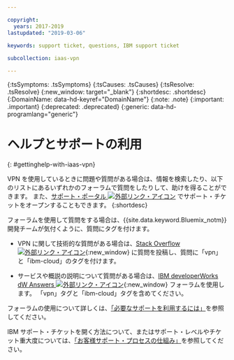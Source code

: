 ```yaml
---

copyright:
  years: 2017-2019
lastupdated: "2019-03-06"
 
keywords: support ticket, questions, IBM support ticket

subcollection: iaas-vpn

---
```


<!-- Common attributes used in the template are defined as follows: -->
{:tsSymptoms: .tsSymptoms} 
{:tsCauses: .tsCauses} 
{:tsResolve: .tsResolve} 
{:new_window: target="_blank"}
{:shortdesc: .shortdesc}
{:DomainName: data-hd-keyref="DomainName"}
{:note: .note}
{:important: .important}
{:deprecated: .deprecated}
{:generic: data-hd-programlang="generic"}

<!-- # {{site.data.keyword.blockstorageshort}} troubleshooting
{: #ts} -->
<!-- Provide an appropriate ID above -->

<!-- IN PROGRESS - AUDIENCE BLUE, STAGING ONLY -->


<!-- This is the template for troubleshooting topics.  -->

<!-- The short description section should include the service long name and "Bluemix" for search optimization. Example short description: -->

<!-- Add a heading and content for how to get help and support. Use this template for beta and GA services:  -->
# ヘルプとサポートの利用 
{: #gettinghelp-with-iaas-vpn}

VPN を使用しているときに問題や質問がある場合は、情報を検索したり、以下のリストにあるいずれかのフォーラムで質問をしたりして、助けを得ることができます。 また、[サポート・ポータル ![外部リンク・アイコン](../../icons/launch-glyph.svg "外部リンク・アイコン")](https://{DomainName}/unifiedsupport/cases/add) でサポート・チケットをオープンすることもできます。
{:shortdesc}

フォーラムを使用して質問をする場合は、{{site.data.keyword.Bluemix_notm}} 開発チームが気付くように、質問にタグを付けます。
<!--Insert the appropriate Stack Overflow tag for your service for <block-storage> in URL and text below:  -->
* VPN に関して技術的な質問がある場合は、[Stack Overflow ![外部リンク・アイコン](../../icons/launch-glyph.svg "外部リンク・アイコン")](https://stackoverflow.com/search?q=vpn+ibm-cloud){:new_window} に質問を投稿し、質問に「vpn」と「ibm-cloud」のタグを付けます。
<!--Insert the appropriate dW Answers tag for your service for <service_keyword> in URL below:  -->
* サービスや概説の説明について質問がある場合は、[IBM developerWorks dW Answers ![外部リンク・アイコン](../../icons/launch-glyph.svg "外部リンク・アイコン")](https://developer.ibm.com/answers/topics/vpn.html?smartspace=ibm-cloud){:new_window} フォーラムを使用します。 「vpn」タグと「ibm-cloud」タグを含めてください。

フォーラムの使用について詳しくは、[「必要なサポートを利用するには」](https://{DomainName}/docs/get-support?topic=get-support-using-avatar)を参照してください。

IBM サポート・チケットを開く方法について、またはサポート・レベルやチケット重大度については、[「お客様サポート・プロセスの仕組み」](/docs/get-support?topic=get-support-getting-customer-support)を参照してください。

